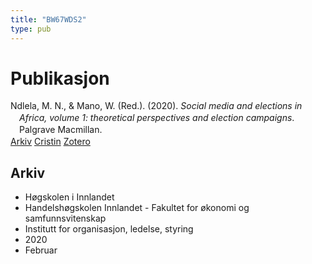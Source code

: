 ```yaml
---
title: "BW67WDS2"
type: pub
---
```

<h1>Publikasjon</h1>
<article id="csl-bib-container-BW67WDS2" class="csl-bib-container">
  <div class="csl-bib-body" style="line-height: 1.35; padding-left: 1em; text-indent:-1em;">
  <div class="csl-entry">Ndlela, M. N., &amp; Mano, W. (Red.). (2020). <i>Social media and elections in Africa, volume 1: theoretical perspectives and election campaigns</i>. Palgrave Macmillan.</div>
</div>
  <div class="csl-bib-buttons">
    <a href="#taxonomy-article-BW67WDS2" class="csl-bib-button">Arkiv</a>
    <a href="https://app.cristin.no/results/show.jsf?id=1791126" alt="Cristin URL" class="csl-bib-button">Cristin</a>
    <a href="http://zotero.org/groups/5402882/items/BW67WDS2" alt="Zotero URL" class="csl-bib-button">Zotero</a>
  </div>
  <div id="csl-bib-meta-container-BW67WDS2"></div>
</article>
<div id="csl-bib-meta-BW67WDS2" class="csl-bib-meta">
  <article id="taxonomy-article-BW67WDS2" class="taxonomy-article">
    <h1>Arkiv</h1>
    <ul>
      <li>Høgskolen i Innlandet</li>
      <li>Handelshøgskolen Innlandet - Fakultet for økonomi og samfunnsvitenskap</li>
      <li>Institutt for organisasjon, ledelse, styring</li>
      <li>2020</li>
      <li>Februar</li>
    </ul>
  </article>
</div>
